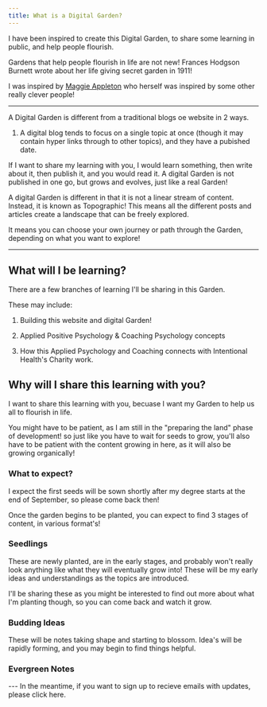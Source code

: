```yaml
---
title: What is a Digital Garden?
---
```


I have been inspired to create this Digital Garden, to share some learning in public, and help people flourish.

Gardens that help people flourish in life are not new! Frances Hodgson Burnett wrote about her life giving secret garden in 1911! 

I was inspired by [Maggie Appleton](https://maggieappleton.com/garden-history) who herself was inspired by some other really clever people! 

---

A Digital Garden is different from a traditional blogs oe website in 2 ways. 

1) A digital blog tends to focus on a single topic at once (though it may contain hyper links through to other topics), and they have a pubished date. 

If I want to share my learning with you, I would learn something, then write about it, then publish it, and you would read it. A digital Garden is not published in one go, but grows and evolves, just like a real Garden!

A digital Garden is different in that it is not a linear stream of content. Instead, it is known as Topographic! This means all the different posts and articles create a landscape that can be freely explored. 

It means you can choose your own journey or path through the Garden, depending on what you want to explore! 

---
<h2> What will I be learning? </h2>

There are a few branches of learning I'll be sharing in this Garden. 

These may include: 
1) Building this website and digital Garden!

2) Applied Positive Psychology & Coaching Psychology concepts

3) How this Applied Psychology and Coaching connects with Intentional Health's Charity work. 

<h2>Why will I share this learning with you?</h2>

I want to share this learning with you, becuase I want my Garden to help us all to flourish in life. 

You might have to be patient, as I am still in the "preparing the land" phase of development! so just like you have to wait for seeds to grow, you'll also have to be patient with the content growing in here, as it will also be growing organically! 

<h3>What to expect?</h3>

I expect the first seeds will be sown shortly after my degree starts at the end of September, so please come back then!

Once the garden begins to be planted, you can expect to find 3 stages of content, in various format's!

<h3>Seedlings</h3>
These are newly planted, are in the early stages, and probably won't really look anything like what they will eventually grow into! These will be my early ideas and understandings as the topics are introduced. 

I'll be sharing these as you might be interested to find out more about what I'm planting though, so you can come back and watch it grow.

<h3>Budding Ideas</h3>

These will be notes taking shape and starting to blossom. Idea's will be rapidly forming, and you may begin to find things helpful.

<h3>Evergreen Notes</h3>
---
In the meantime, if you want to sign up to recieve emails with updates, please click here. 